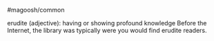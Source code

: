 #magoosh/common

erudite (adjective): having or showing profound knowledge 
Before the Internet, the library was typically were you would find erudite readers. 
